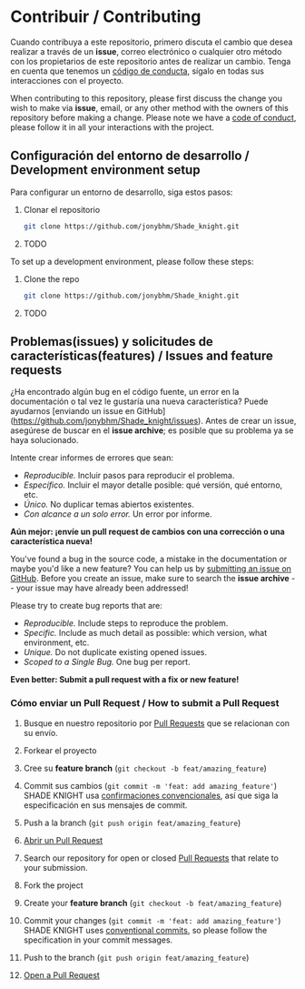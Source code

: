 # Contribuir / Contributing

Cuando contribuya a este repositorio, primero discuta el cambio que desea realizar a través de un **issue**, correo electrónico o cualquier otro método con los propietarios de este repositorio antes de realizar un cambio.
Tenga en cuenta que tenemos un [código de conducta](CODE_OF_CONDUCT.md), sígalo en todas sus interacciones con el proyecto.

When contributing to this repository, please first discuss the change you wish to make via **issue**, email, or any other method with the owners of this repository before making a change.
Please note we have a [code of conduct](CODE_OF_CONDUCT.md), please follow it in all your interactions with the project.



## Configuración del entorno de desarrollo / Development environment setup

Para configurar un entorno de desarrollo, siga estos pasos:

1. Clonar el repositorio

   ```sh
   git clone https://github.com/jonybhm/Shade_knight.git
   ```

2. TODO

To set up a development environment, please follow these steps:

1. Clone the repo

   ```sh
   git clone https://github.com/jonybhm/Shade_knight.git
   ```

2. TODO

## Problemas(issues) y solicitudes de características(features) / Issues and feature requests

¿Ha encontrado algún bug en el código fuente, un error en la documentación o tal vez le gustaría una nueva característica? Puede ayudarnos [enviando un issue en GitHub] (https://github.com/jonybhm/Shade_knight/issues). Antes de crear un issue, asegúrese de buscar en el **issue archive**; es posible que su problema ya se haya solucionado.

Intente crear informes de errores que sean:

- _Reproducible._ Incluir pasos para reproducir el problema.
- _Específico._ Incluir el mayor detalle posible: qué versión, qué entorno, etc.
- _Único._ No duplicar temas abiertos existentes.
- _Con alcance a un solo error._ Un error por informe.

**Aún mejor: ¡envíe un **pull request** de cambios con una corrección o una característica nueva!**

You've found a bug in the source code, a mistake in the documentation or maybe you'd like a new feature? You can help us by [submitting an issue on GitHub](https://github.com/jonybhm/Shade_knight/issues). Before you create an issue, make sure to search the **issue archive** -- your issue may have already been addressed!

Please try to create bug reports that are:

- _Reproducible._ Include steps to reproduce the problem.
- _Specific._ Include as much detail as possible: which version, what environment, etc.
- _Unique._ Do not duplicate existing opened issues.
- _Scoped to a Single Bug._ One bug per report.

**Even better: Submit a pull request with a fix or new feature!**

### Cómo enviar un Pull Request / How to submit a Pull Request
1. Busque en nuestro repositorio por 
   [Pull Requests](https://github.com/jonybhm/Shade_knight/pulls)
   que se relacionan con su envío.
2. Forkear el proyecto
3. Cree su **feature branch** (`git checkout -b feat/amazing_feature`)
4. Commit sus cambios (`git commit -m 'feat: add amazing_feature'`) SHADE KNIGHT usa [confirmaciones convencionales](https://www.conventionalcommits.org), así que siga la especificación en sus mensajes de commit.
5. Push a la branch (`git push origin feat/amazing_feature`)
6. [Abrir un Pull Request](https://github.com/jonybhm/Shade_knight/compare?expand=1)


1. Search our repository for open or closed
   [Pull Requests](https://github.com/jonybhm/Shade_knight/pulls)
   that relate to your submission.
2. Fork the project
3. Create your **feature branch** (`git checkout -b feat/amazing_feature`)
4. Commit your changes (`git commit -m 'feat: add amazing_feature'`) SHADE KNIGHT uses [conventional commits](https://www.conventionalcommits.org), so please follow the specification in your commit messages.
5. Push to the branch (`git push origin feat/amazing_feature`)
6. [Open a Pull Request](https://github.com/jonybhm/Shade_knight/compare?expand=1)
